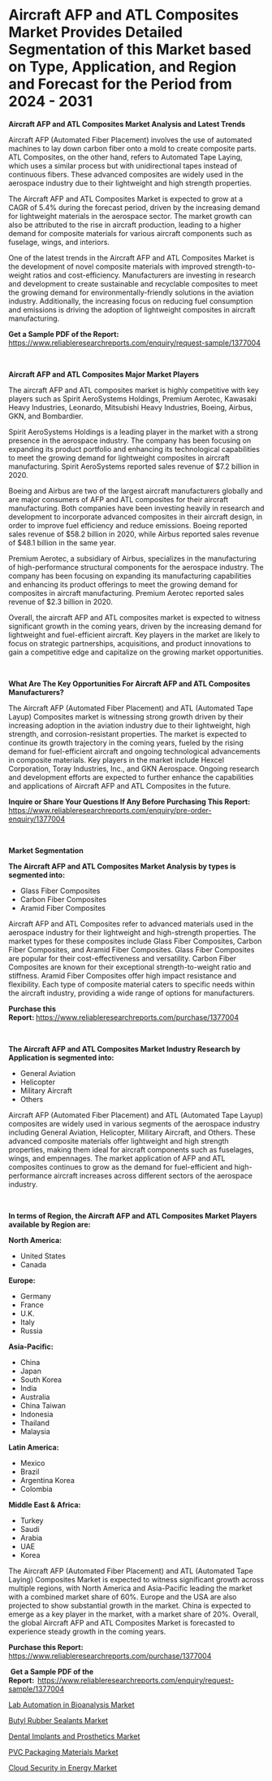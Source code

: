 <p><h1>Aircraft AFP and ATL Composites Market Provides Detailed Segmentation of this Market based on Type, Application, and Region and Forecast for the Period from 2024 - 2031</h1></p><p><strong>Aircraft AFP and ATL Composites Market Analysis and Latest Trends</strong></p>
<p><p>Aircraft AFP (Automated Fiber Placement) involves the use of automated machines to lay down carbon fiber onto a mold to create composite parts. ATL Composites, on the other hand, refers to Automated Tape Laying, which uses a similar process but with unidirectional tapes instead of continuous fibers. These advanced composites are widely used in the aerospace industry due to their lightweight and high strength properties.</p><p>The Aircraft AFP and ATL Composites Market is expected to grow at a CAGR of 5.4% during the forecast period, driven by the increasing demand for lightweight materials in the aerospace sector. The market growth can also be attributed to the rise in aircraft production, leading to a higher demand for composite materials for various aircraft components such as fuselage, wings, and interiors.</p><p>One of the latest trends in the Aircraft AFP and ATL Composites Market is the development of novel composite materials with improved strength-to-weight ratios and cost-efficiency. Manufacturers are investing in research and development to create sustainable and recyclable composites to meet the growing demand for environmentally-friendly solutions in the aviation industry. Additionally, the increasing focus on reducing fuel consumption and emissions is driving the adoption of lightweight composites in aircraft manufacturing.</p></p>
<p><strong>Get a Sample PDF of the Report:&nbsp;</strong> <a href="https://www.reliableresearchreports.com/enquiry/request-sample/1377004">https://www.reliableresearchreports.com/enquiry/request-sample/1377004</a></p>
<p>&nbsp;</p>
<p><strong>Aircraft AFP and ATL Composites Major Market Players</strong></p>
<p><p>The aircraft AFP and ATL composites market is highly competitive with key players such as Spirit AeroSystems Holdings, Premium Aerotec, Kawasaki Heavy Industries, Leonardo, Mitsubishi Heavy Industries, Boeing, Airbus, GKN, and Bombardier. </p><p>Spirit AeroSystems Holdings is a leading player in the market with a strong presence in the aerospace industry. The company has been focusing on expanding its product portfolio and enhancing its technological capabilities to meet the growing demand for lightweight composites in aircraft manufacturing. Spirit AeroSystems reported sales revenue of $7.2 billion in 2020.</p><p>Boeing and Airbus are two of the largest aircraft manufacturers globally and are major consumers of AFP and ATL composites for their aircraft manufacturing. Both companies have been investing heavily in research and development to incorporate advanced composites in their aircraft design, in order to improve fuel efficiency and reduce emissions. Boeing reported sales revenue of $58.2 billion in 2020, while Airbus reported sales revenue of $48.1 billion in the same year.</p><p>Premium Aerotec, a subsidiary of Airbus, specializes in the manufacturing of high-performance structural components for the aerospace industry. The company has been focusing on expanding its manufacturing capabilities and enhancing its product offerings to meet the growing demand for composites in aircraft manufacturing. Premium Aerotec reported sales revenue of $2.3 billion in 2020.</p><p>Overall, the aircraft AFP and ATL composites market is expected to witness significant growth in the coming years, driven by the increasing demand for lightweight and fuel-efficient aircraft. Key players in the market are likely to focus on strategic partnerships, acquisitions, and product innovations to gain a competitive edge and capitalize on the growing market opportunities.</p></p>
<p>&nbsp;</p>
<p><strong>What Are The Key Opportunities For Aircraft AFP and ATL Composites Manufacturers?</strong></p>
<p><p>The Aircraft AFP (Automated Fiber Placement) and ATL (Automated Tape Layup) Composites market is witnessing strong growth driven by their increasing adoption in the aviation industry due to their lightweight, high strength, and corrosion-resistant properties. The market is expected to continue its growth trajectory in the coming years, fueled by the rising demand for fuel-efficient aircraft and ongoing technological advancements in composite materials. Key players in the market include Hexcel Corporation, Toray Industries, Inc., and GKN Aerospace. Ongoing research and development efforts are expected to further enhance the capabilities and applications of Aircraft AFP and ATL Composites in the future.</p></p>
<p><strong>Inquire or Share Your Questions If Any Before Purchasing This Report:</strong> <a href="https://www.reliableresearchreports.com/enquiry/pre-order-enquiry/1377004">https://www.reliableresearchreports.com/enquiry/pre-order-enquiry/1377004</a></p>
<p>&nbsp;</p>
<p><strong>Market Segmentation</strong></p>
<p><strong>The Aircraft AFP and ATL Composites Market Analysis by types is segmented into:</strong></p>
<p><ul><li>Glass Fiber Composites</li><li>Carbon Fiber Composites</li><li>Aramid Fiber Composites</li></ul></p>
<p><p>Aircraft AFP and ATL Composites refer to advanced materials used in the aerospace industry for their lightweight and high-strength properties. The market types for these composites include Glass Fiber Composites, Carbon Fiber Composites, and Aramid Fiber Composites. Glass Fiber Composites are popular for their cost-effectiveness and versatility. Carbon Fiber Composites are known for their exceptional strength-to-weight ratio and stiffness. Aramid Fiber Composites offer high impact resistance and flexibility. Each type of composite material caters to specific needs within the aircraft industry, providing a wide range of options for manufacturers.</p></p>
<p><strong>Purchase this Report:&nbsp;</strong><a href="https://www.reliableresearchreports.com/purchase/1377004">https://www.reliableresearchreports.com/purchase/1377004</a></p>
<p>&nbsp;</p>
<p><strong>The Aircraft AFP and ATL Composites Market Industry Research by Application is segmented into:</strong></p>
<p><ul><li>General Aviation</li><li>Helicopter</li><li>Military Aircraft</li><li>Others</li></ul></p>
<p><p>Aircraft AFP (Automated Fiber Placement) and ATL (Automated Tape Layup) composites are widely used in various segments of the aerospace industry including General Aviation, Helicopter, Military Aircraft, and Others. These advanced composite materials offer lightweight and high strength properties, making them ideal for aircraft components such as fuselages, wings, and empennages. The market application of AFP and ATL composites continues to grow as the demand for fuel-efficient and high-performance aircraft increases across different sectors of the aerospace industry.</p></p>
<p>&nbsp;</p>
<p><strong>In terms of Region, the Aircraft AFP and ATL Composites Market Players available by Region are:</strong></p>
<p>
    <p> <strong> North America: </strong>
        <ul>
            <li>United States</li>
            <li>Canada</li>
        </ul>
        </p> 
    <p> <strong> Europe: </strong>
        <ul>
            <li>Germany</li>
            <li>France</li>
            <li>U.K.</li>
            <li>Italy</li>
            <li>Russia</li>
        </ul>
        </p> 
    <p> <strong> Asia-Pacific: </strong>
        <ul>
            <li>China</li>
            <li>Japan</li>
            <li>South Korea</li>
            <li>India</li>
            <li>Australia</li>
            <li>China Taiwan</li>
            <li>Indonesia</li>
            <li>Thailand</li>
            <li>Malaysia</li>
        </ul>
        </p> 
    <p> <strong> Latin America: </strong>
        <ul>
            <li>Mexico</li>
            <li>Brazil</li>
            <li>Argentina Korea</li>
            <li>Colombia</li>
        </ul>
        </p> 
    <p> <strong> Middle East & Africa: </strong>
        <ul>
            <li>Turkey</li>
            <li>Saudi</li>
            <li>Arabia</li>
            <li>UAE</li>
            <li>Korea</li>
        </ul>
    </p>
    </p>
<p><p>The Aircraft AFP (Automated Fiber Placement) and ATL (Automated Tape Laying) Composites Market is expected to witness significant growth across multiple regions, with North America and Asia-Pacific leading the market with a combined market share of 60%. Europe and the USA are also projected to show substantial growth in the market. China is expected to emerge as a key player in the market, with a market share of 20%. Overall, the global Aircraft AFP and ATL Composites Market is forecasted to experience steady growth in the coming years.</p></p>
<p><strong>Purchase this Report: </strong><a href="https://www.reliableresearchreports.com/purchase/1377004">https://www.reliableresearchreports.com/purchase/1377004</a></p>
<p>&nbsp;<strong>Get a Sample PDF of the Report:&nbsp;&nbsp;</strong><a href="https://www.reliableresearchreports.com/enquiry/request-sample/1377004">https://www.reliableresearchreports.com/enquiry/request-sample/1377004</a></p>
<p><strong></strong></p>
<p><p><a href="https://github.com/guneycigdem35/Market-Research-Report-List-2/blob/main/lab-automation-in-bioanalysis-market.md">Lab Automation in Bioanalysis Market</a></p><p><a href="https://view.publitas.com/reportprime-1/butyl-rubber-sealants-market-with-the-goal-of-estimating-the-market-size-and-future-growth-potential-of-various-market-segments-based-on-component-applications-end-user-and-region/">Butyl Rubber Sealants Market</a></p><p><a href="https://noble-drawer-34c.notion.site/Dental-Implants-and-Prosthetics-Market-Offers-Provide-Insightful-Data-for-the-Time-Period-from-2024--be1037b9585642e1817ed3f8a7dbf538">Dental Implants and Prosthetics Market</a></p><p><a href="https://meowing-canidae-761.notion.site/PVC-Packaging-Materials-Market-Size-and-Examines-its-Market-Scope-with-a-Primary-Focus-on-Growth-O-71b5787e24af4f51a409b70505b4a647">PVC Packaging Materials Market</a></p><p><a href="https://github.com/bentleemidoriestelle7o/Market-Research-Report-List-1/blob/main/cloud-security-in-energy-market.md">Cloud Security in Energy Market</a></p></p>